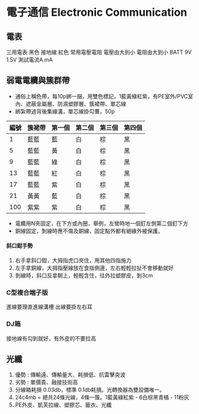 # 電子通信 Electronic Communication

## 電表
三用電表
黑色 接地線
紅色 常用電壓電阻 電壓由大到小 電阻由大到小 
BATT 9V 1.5V 測試電流A mA

## 弱電電纜與簇群帶
- 通俗上稱色帶，每10p綁一捆，用雙色標記，1藍黃綠紅紫，有PE室外/PVC室內、遮蔽金屬層、防濕塑膠層、簇裙帶、單芯線
- 綁紮帶過背後集線溝，單芯線掛勾曹，50p 

|編號|簇裙帶|第一個|第二個|第三個|第四個|
|:- |:-|:-|:-|:-|:-|
|1  |藍藍|藍|白|棕|黑|
|5  |藍藍|黃|白|棕|黑|
|9  |藍藍|綠|白|棕|黑|
|13 |藍藍|紅|白|棕|黑|
|17 |藍藍|紫|白|棕|黑|
|21 |黃黃|藍|白|棕|黑|
|100|紫紫|紫|白|棕|黑|

- 電纜用N夾固定，在下方或內圈，舉例，左彎時地一個釘左側第二個釘下方
- 銅線固定，剝線時應不傷及銅線，固定點外都有絕緣外被保護。

#### 斜口鉗手勢
1. 右手拿斜口鉗，大拇指虎口夾住，用其他四指施力
2. 左手拿銅線，大拇指壓線放在食指側邊，左右輕輕拉扯不會移動就好
3. 剝線時，斜口反拿朝上，輕輕含住，往外拉塑膠皮，剝3cm


### C型複合端子版
進線要理直進線溝槽
出線要掛左右耳

### DJ箱
接地線有勾到就好，有外皮的不要拉高

## 光纖
1. 優勢 : 傳輸遠、傳輸量大、耗損低、抗雷擊突波
2. 劣勢 : 單價貴、融接技術高
3. 分線箱耗損 0.03db，標準 0.1db耗損。光轉換器為雙設備唯一。
4. 24c4mb = 總共24條光線，4條一簇。1藍黃綠紅紫 - 6白棕黑青橘 - 11粉灰
5. PE外皮、凱芙拉線、塑膠芯、籤衣、光纖


